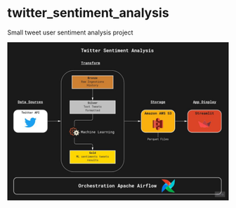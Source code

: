 # twitter_sentiment_analysis

Small tweet user sentiment analysis project

![alt process](https://github.com/Kyytox/twitter_sentiment_analysis/blob/master/whiteboard_process_data.jpg)
